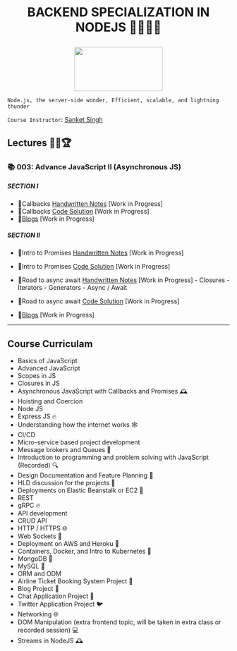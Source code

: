 # **<p align="center">BACKEND SPECIALIZATION IN NODEJS** 👩‍💻🌱✨</p>

<p align="center">
  <img width="200" height="100" src="https://nodejs.org/static/images/logo.svg">
</p>

`Node.js, the server-side wonder,
Efficient, scalable, and lightning thunder`

`Course Instructor`: [Sanket Singh](https://in.linkedin.com/in/singhsanket143)

## **Lectures** 👨‍💻🏆

### **📚 003: Advance JavaScript II (Asynchronous JS)**
##### **SECTION I**
- 🚧Callbacks [Handwritten Notes]() [Work in Progress]
- 🚧Callbacks [Code Solution]() [Work in Progress]
- 🚧[Blogs]() [Work in Progress]
##### **SECTION II**
- 🚧Intro to Promises [Handwritten Notes]() [Work in Progress]
- 🚧Intro to Promises [Code Solution]() [Work in Progress]
- 🚧Road to async await [Handwritten Notes]() [Work in Progress]
              - Closures
              - Iterators
              - Generators
              - Async / Await
              
- 🚧Road to async await [Code Solution]() [Work in Progress]
- 🚧[Blogs]() [Work in Progress]
----

## **Course Curriculam**

* Basics of JavaScript
* Advanced JavaScript
* Scopes in JS
* Closures in JS
* Asynchronous JavaScript with Callbacks and Promises 🕰️
* Hoisting and Coercion
* Node JS
* Express JS 🔥
* Understanding how the internet works 🕸️
* CI/CD
* Micro-service based project development
* Message brokers and Queues 💬
* Introduction to programming and problem solving with JavaScript (Recorded) 🔍
* Design Documentation and Feature Planning 📝
* HLD discussion for the projects 💬
* Deployments on Elastic Beanstalk or EC2 🚀
* REST
* gRPC 🔥
* API development
* CRUD API
* HTTP / HTTPS 🌐
* Web Sockets 💬
* Deployment on AWS and Heroku 🚀
* Containers, Docker, and Intro to Kubernetes 🐳
* MongoDB 💾
* MySQL 💾
* ORM and ODM
* Airline Ticket Booking System Project 🛫
* Blog Project 📝
* Chat Application Project 💬
* Twitter Application Project 🐦
* Networking 🌐
* DOM Manipulation (extra frontend topic, will be taken in extra class or recorded session) 💻
* Streams in NodeJS 🕰️
